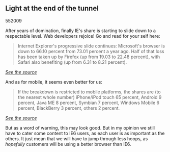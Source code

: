 <article><h1>Light at the end of the tunnel</h1><time><span class="day">5</span><span class="month">5</span><span class="year">2009</span></time><p>After years of domination, finally IE's share is starting to slide down to a respectable level. Web developers rejoice! Go and read for your self here:</p><blockquote cite="http://mobile.itwire.com/content/view/24793/53"><p>Internet Explorer's progressive slide continues: Microsoft's browser is down to 66.10 percent from 73.01 percent a year ago. Half of that loss has been taken up by Firefox (up from 19.03 to 22.48 percent), with Safari also benefiting (up from 6.31 to 8.21 percent).</p></blockquote><p><cite><a href="http://mobile.itwire.com/content/view/24793/53">See the source</a></cite></p><p>And as for mobile, it seems even better for us:</p><blockquote cite="http://mobile.itwire.com/content/view/24793/53/1/1/"><p>If the breakdown is restricted to mobile platforms, the shares are (to the nearest whole number) iPhone/iPod touch 65 percent, Android 9 percent, Java ME 8 percent, Symbian 7 percent, Windows Mobile 6 percent, BlackBerry 3 percent, others 2 percent.</p></blockquote><p><cite><a href="http://mobile.itwire.com/content/view/24793/53/1/1/">See the source</a></cite></p><p>But as a word of warning, this may look good. But in my opinion we still have to cater some content to IE6 users, as each user is as important as the others. It just mean that we will have to jump through less hoops, as <em>hopefully</em> customers will be using a better browser than IE6.</p></article>